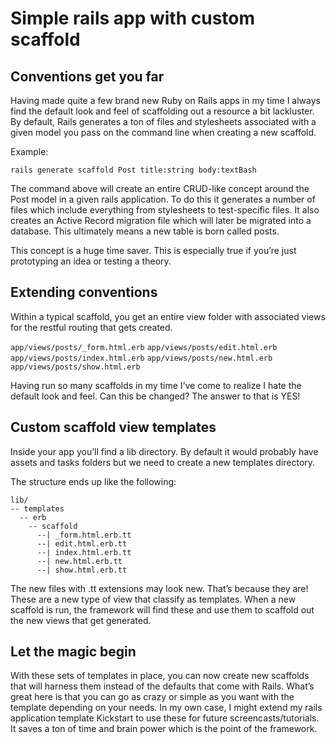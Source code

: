 # Simple rails app with custom scaffold

## Conventions get you far
Having made quite a few brand new Ruby on Rails apps in my time I always find the default look and feel of scaffolding out a resource a bit lackluster. By default, Rails generates a ton of files and stylesheets associated with a given model you pass on the command line when creating a new scaffold.

Example:

` rails generate scaffold Post title:string body:textBash `

The command above will create an entire CRUD-like concept around the Post model in a given rails application. 
To do this it generates a number of files which include everything from stylesheets to test-specific files. It also creates an Active Record migration file which will later be migrated into a database. This ultimately means a new table is born called posts.

This concept is a huge time saver. This is especially true if you’re just prototyping an idea or testing a theory.

## Extending conventions
Within a typical scaffold, you get an entire view folder with associated views for the restful routing that gets created.

`app/views/posts/_form.html.erb`
`app/views/posts/edit.html.erb`
`app/views/posts/index.html.erb`
`app/views/posts/new.html.erb`
`app/views/posts/show.html.erb`


Having run so many scaffolds in my time I’ve come to realize I hate the default look and feel. Can this be changed? The answer to that is YES!

## Custom scaffold view templates

Inside your app you’ll find a lib directory. By default it would probably have assets and tasks folders but we need to create a new templates directory.

The structure ends up like the following:

```
lib/
-- templates
  -- erb
    -- scaffold
      --| _form.html.erb.tt
      --| edit.html.erb.tt
      --| index.html.erb.tt
      --| new.html.erb.tt
      --| show.html.erb.tt
```
The new files with .tt extensions may look new. That’s because they are! These are a new type of view that classify as templates. When a new scaffold is run, the framework will find these and use them to scaffold out the new views that get generated.

## Let the magic begin
With these sets of templates in place, you can now create new scaffolds that will harness them instead of the defaults that come with Rails. What’s great here is that you can go as crazy or simple as you want with the template depending on your needs. In my own case, I might extend my rails application template Kickstart to use these for future screencasts/tutorials. It saves a ton of time and brain power which is the point of the framework.
